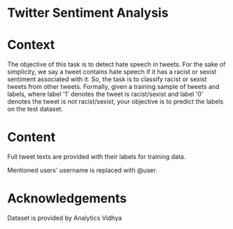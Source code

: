 # Twitter Sentiment Analysis

# Context  

The objective of this task is to detect hate speech in tweets. For the sake of simplicity, we say a tweet contains hate speech if it has a racist or sexist sentiment associated with it. So, the task is to classify racist or sexist tweets from other tweets.  Formally, given a training sample of tweets and labels, where label '1' denotes the tweet is racist/sexist and label '0' denotes the tweet is not racist/sexist, your objective is to predict the labels on the test dataset.  

# Content  

Full tweet texts are provided with their labels for training data.  

Mentioned users' username is replaced with @user. 

# Acknowledgements  

Dataset is provided by Analytics Vidhya
